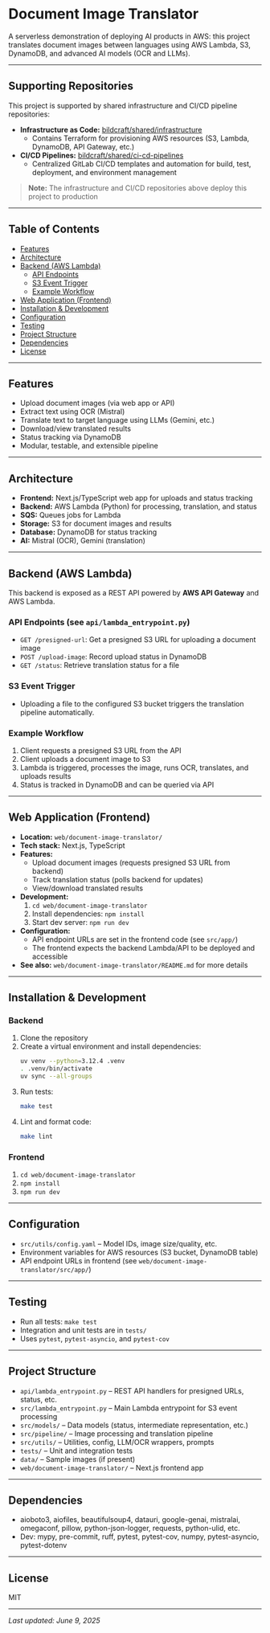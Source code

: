 # Document Image Translator

A serverless demonstration of deploying AI products in AWS: this project translates document images between languages using AWS Lambda, S3, DynamoDB, and advanced AI models (OCR and LLMs).

---

## Supporting Repositories

This project is supported by shared infrastructure and CI/CD pipeline repositories:

- **Infrastructure as Code:** [bildcraft/shared/infrastructure](https://gitlab.com/bildcraft/shared/infrastructure)
  - Contains Terraform for provisioning AWS resources (S3, Lambda, DynamoDB, API Gateway, etc.)
- **CI/CD Pipelines:** [bildcraft/shared/ci-cd-pipelines](https://gitlab.com/bildcraft/shared/ci-cd-pipelines)
  - Centralized GitLab CI/CD templates and automation for build, test, deployment, and environment management

> **Note:** The infrastructure and CI/CD repositories above deploy this project to production 
---

## Table of Contents
- [Features](#features)
- [Architecture](#architecture)
- [Backend (AWS Lambda)](#backend-aws-lambda)
  - [API Endpoints](#api-endpoints)
  - [S3 Event Trigger](#s3-event-trigger)
  - [Example Workflow](#example-workflow)
- [Web Application (Frontend)](#web-application-frontend)
- [Installation & Development](#installation--development)
- [Configuration](#configuration)
- [Testing](#testing)
- [Project Structure](#project-structure)
- [Dependencies](#dependencies)
- [License](#license)

---

## Features
- Upload document images (via web app or API)
- Extract text using OCR (Mistral)
- Translate text to target language using LLMs (Gemini, etc.)
- Download/view translated results
- Status tracking via DynamoDB
- Modular, testable, and extensible pipeline

---

## Architecture
- **Frontend:** Next.js/TypeScript web app for uploads and status tracking
- **Backend:** AWS Lambda (Python) for processing, translation, and status
- **SQS:** Queues jobs for Lambda
- **Storage:** S3 for document images and results
- **Database:** DynamoDB for status tracking
- **AI:** Mistral (OCR), Gemini (translation)

---

## Backend (AWS Lambda)

This backend is exposed as a REST API powered by **AWS API Gateway** and AWS Lambda.

### API Endpoints (see `api/lambda_entrypoint.py`)
- `GET /presigned-url`: Get a presigned S3 URL for uploading a document image
- `POST /upload-image`: Record upload status in DynamoDB
- `GET /status`: Retrieve translation status for a file

### S3 Event Trigger
- Uploading a file to the configured S3 bucket triggers the translation pipeline automatically.

### Example Workflow
1. Client requests a presigned S3 URL from the API
2. Client uploads a document image to S3
3. Lambda is triggered, processes the image, runs OCR, translates, and uploads results
4. Status is tracked in DynamoDB and can be queried via API

---

## Web Application (Frontend)

- **Location:** `web/document-image-translator/`
- **Tech stack:** Next.js, TypeScript
- **Features:**
  - Upload document images (requests presigned S3 URL from backend)
  - Track translation status (polls backend for updates)
  - View/download translated results
- **Development:**
  1. `cd web/document-image-translator`
  2. Install dependencies: `npm install`
  3. Start dev server: `npm run dev`
- **Configuration:**
  - API endpoint URLs are set in the frontend code (see `src/app/`)
  - The frontend expects the backend Lambda/API to be deployed and accessible
- **See also:** `web/document-image-translator/README.md` for more details

---

## Installation & Development

### Backend
1. Clone the repository
2. Create a virtual environment and install dependencies:
   ```sh
   uv venv --python=3.12.4 .venv
   . .venv/bin/activate
   uv sync --all-groups
   ```
3. Run tests:
   ```sh
   make test
   ```
4. Lint and format code:
   ```sh
   make lint
   ```

### Frontend
1. `cd web/document-image-translator`
2. `npm install`
3. `npm run dev`

---

## Configuration
- `src/utils/config.yaml` – Model IDs, image size/quality, etc.
- Environment variables for AWS resources (S3 bucket, DynamoDB table)
- API endpoint URLs in frontend (see `web/document-image-translator/src/app/`)

---

## Testing
- Run all tests: `make test`
- Integration and unit tests are in `tests/`
- Uses `pytest`, `pytest-asyncio`, and `pytest-cov`

---

## Project Structure
- `api/lambda_entrypoint.py` – REST API handlers for presigned URLs, status, etc.
- `src/lambda_entrypoint.py` – Main Lambda entrypoint for S3 event processing
- `src/models/` – Data models (status, intermediate representation, etc.)
- `src/pipeline/` – Image processing and translation pipeline
- `src/utils/` – Utilities, config, LLM/OCR wrappers, prompts
- `tests/` – Unit and integration tests
- `data/` – Sample images (if present)
- `web/document-image-translator/` – Next.js frontend app

---

## Dependencies
- aioboto3, aiofiles, beautifulsoup4, datauri, google-genai, mistralai, omegaconf, pillow, python-json-logger, requests, python-ulid, etc.
- Dev: mypy, pre-commit, ruff, pytest, pytest-cov, numpy, pytest-asyncio, pytest-dotenv

---

## License
MIT

---

*Last updated: June 9, 2025*

